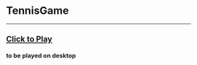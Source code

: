# TennisGame
---
## [Click to Play](https://anirudh09041.github.io/TennisGame/game.html)

### to be played on desktop
